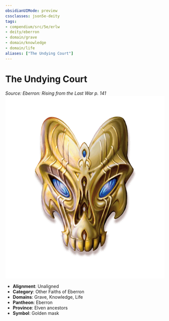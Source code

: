 ```yaml
---
obsidianUIMode: preview
cssclasses: json5e-deity
tags:
- compendium/src/5e/erlw
- deity/eberron
- domain/grave
- domain/knowledge
- domain/life
aliases: ["The Undying Court"]
---
```

# The Undying Court
*Source: Eberron: Rising from the Last War p. 141* 
![](https://raw.githubusercontent.com/5etools-mirror-2/5etools-img/main/deities/ERLW/The%20Undying%20Court.webp#symbol)

- **Alignment**: Unaligned
- **Category**: Other Faiths of Eberron
- **Domains**: Grave, Knowledge, Life
- **Pantheon**: Eberron
- **Province**: Elven ancestors
- **Symbol**: Golden mask